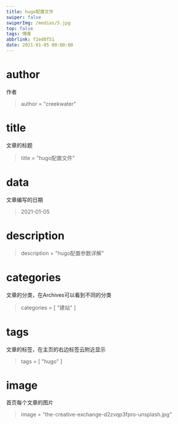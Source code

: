 ```yaml
---
title: hugo配置文件
swiper: false
swiperImg: /medias/5.jpg
top: false
tags: 博客
abbrlink: f2ed0f51
date: 2021-01-05 00:00:00
---
```


# author

作者

> author = "creekwater"

# title

文章的标题

> title = "hugo配置文件"

# data

文章编写的日期

> 2021-01-05

# description 

> description = "hugo配置参数详解"

# categories 

文章的分类，在Archives可以看到不同的分类

> categories = [
>     "建站"
> ]

# tags 

文章的标签，在主页的右边标签云附近显示

> tags = [
>     "hugo"
> ]

# image

首页每个文章的图片

> image = "the-creative-exchange-d2zvqp3fpro-unsplash.jpg"

